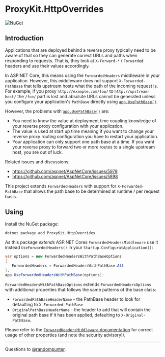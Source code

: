 # ProxyKit.HttpOverrides

[![NuGet][nuget badge]][nuget package]

## Introduction
Applications that are deployed behind a reverse proxy typically need to be
aware of that so they can generate correct URLs and paths when
responding to requests. That is, they look at `X-Forward-*` / `Forwarded`
headers and use their values accordingly.

In ASP.NET Core, this means using the `ForwardedHeaders` middleware in your
application. However, this middleware does not support `X-Forwarded-PathBase`
that tells upstream hosts what the path of the incoming request is. For example,
if you proxy `http://example.com/foo/` to `http://upstream-host/` the `/foo/`
part is lost and absolute URLs cannot be generated unless you configure your
application's `PathBase` directly using [`app.UsePathBase()`][app usepathbase].

However, the problems with [`app.UsePathBase()`][app usepathbase] are:

- You need to know the value at deployment time coupling knowledge of your
  reverse proxy configuration with your application.
- The value is used at start up time meaning if you want to change your reverse
  proxy routing configuration you have to restart your application.
- Your application can only support one path base at a time. If you want your
  reverse proxy to forward two or more routes to a single upstream host, you are
  out of luck.

Related issues and discussions:

- https://github.com/aspnet/AspNetCore/issues/5978
- https://github.com/aspnet/AspNetCore/issues/5898

This project extends `ForwardedHeaders` with support for `X-Forwarded-PathBase`
that allows the path base to be determined at runtime / per request basis.

## Using

Install the NuGet package:

```bash
dotnet package add ProxyKit.HttpOverrides
```

As this package _extends_ ASP.NET Cores `ForwardedHeadersMiddleware` use it
instead `UseForwardedHeaders()` in  your `Startup.ConfiguratApplication()`:

```csharp
var options = new ForwardedHeadersWithPathBaseOptions
{
   ForwardedHeaders = ForwardedHeadersWithPathBase.All
};
app.UseForwardedHeadersWithPathBase(options);
```

`ForwardedHeadersWithPathBaseOptions` extends `ForwardedHeadersOptions` with
additional properties that follows the same patterns of the base class:

- `ForwardedPathBaseHeaderName` - the PathBase header to look for defaulting to
  `X-Forwarded-PathBase`
- `OriginalPathBaseHeaderName` - the header to add that will contain the
  original path base if it has been applied, defaulting to
  `X-Original-PathBase`.

Please refer to the [`ForwaredHeadersMiddleware` documentation][forwarded headers middleware]
for correct usage of other properties (and note the security advisory!).

---
Questions to [@randompunter][twitter].

[nuget badge]: https://img.shields.io/nuget/v/ProxyKit.HttpOverrides.svg
[nuget package]: https://www.nuget.org/packages/ProxyKit.HttpOverrides
[app usepathbase]: https://docs.microsoft.com/en-us/dotnet/api/microsoft.aspnetcore.builder.usepathbaseextensions.usepathbase?view=aspnetcore-3.1
[forwarded headers middleware]: https://docs.microsoft.com/en-us/aspnet/core/host-and-deploy/proxy-load-balancer?view=aspnetcore-3.1
[twitter]: https://twitter.com/randompunter
